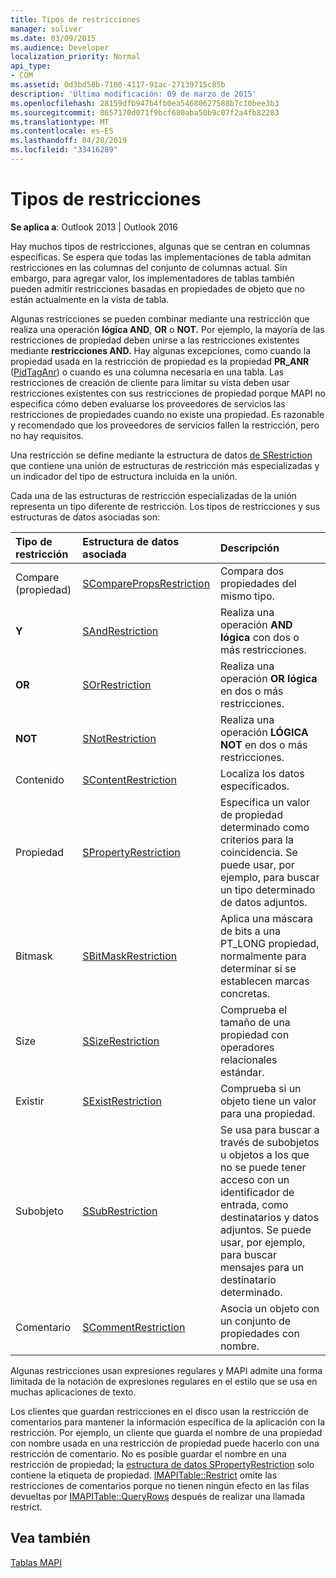 ```yaml
---
title: Tipos de restricciones
manager: soliver
ms.date: 03/09/2015
ms.audience: Developer
localization_priority: Normal
api_type:
- COM
ms.assetid: 0d3bd58b-7100-4117-91ac-27139715c85b
description: 'Última modificación: 09 de marzo de 2015'
ms.openlocfilehash: 28159dfb947b4fb0ea54680627588b7c10bee3b3
ms.sourcegitcommit: 8657170d071f9bcf680aba50b9c07f2a4fb82283
ms.translationtype: MT
ms.contentlocale: es-ES
ms.lasthandoff: 04/28/2019
ms.locfileid: "33416289"
---
```

# <a name="types-of-restrictions"></a>Tipos de restricciones

  
  
**Se aplica a**: Outlook 2013 | Outlook 2016 
  
Hay muchos tipos de restricciones, algunas que se centran en columnas específicas. Se espera que todas las implementaciones de tabla admitan restricciones en las columnas del conjunto de columnas actual. Sin embargo, para agregar valor, los implementadores de tablas también pueden admitir restricciones basadas en propiedades de objeto que no están actualmente en la vista de tabla.
  
Algunas restricciones se pueden combinar mediante una restricción que realiza una operación **lógica AND**, **OR** o **NOT.** Por ejemplo, la mayoría de las restricciones de propiedad deben unirse a las restricciones existentes mediante **restricciones AND.** Hay algunas excepciones, como cuando la propiedad usada en la restricción de propiedad es la propiedad **PR_ANR** ([PidTagAnr](pidtaganr-canonical-property.md)) o cuando es una columna necesaria en una tabla. Las restricciones de creación de cliente para limitar su vista deben usar restricciones existentes con sus restricciones de propiedad porque MAPI no especifica cómo deben evaluarse los proveedores de servicios las restricciones de propiedades cuando no existe una propiedad. Es razonable y recomendado que los proveedores de servicios fallen la restricción, pero no hay requisitos. 
  
Una restricción se define mediante la estructura de datos [de SRestriction](srestriction.md) que contiene una unión de estructuras de restricción más especializadas y un indicador del tipo de estructura incluida en la unión. 
  
Cada una de las estructuras de restricción especializadas de la unión representa un tipo diferente de restricción. Los tipos de restricciones y sus estructuras de datos asociadas son:
  
|**Tipo de restricción**|**Estructura de datos asociada**|**Descripción**|
|:-----|:-----|:-----|
|Compare (propiedad)  <br/> |[SComparePropsRestriction](scomparepropsrestriction.md) <br/> |Compara dos propiedades del mismo tipo.  <br/> |
|**Y** <br/> |[SAndRestriction](sandrestriction.md) <br/> |Realiza una operación **AND lógica** con dos o más restricciones.  <br/> |
|**OR** <br/> |[SOrRestriction](sorrestriction.md) <br/> |Realiza una operación **OR lógica** en dos o más restricciones.  <br/> |
|**NOT** <br/> |[SNotRestriction](snotrestriction.md) <br/> |Realiza una operación **LÓGICA NOT** en dos o más restricciones.  <br/> |
|Contenido  <br/> |[SContentRestriction](scontentrestriction.md) <br/> |Localiza los datos especificados.  <br/> |
|Propiedad  <br/> |[SPropertyRestriction](spropertyrestriction.md) <br/> |Especifica un valor de propiedad determinado como criterios para la coincidencia. Se puede usar, por ejemplo, para buscar un tipo determinado de datos adjuntos.  <br/> |
|Bitmask  <br/> |[SBitMaskRestriction](sbitmaskrestriction.md) <br/> |Aplica una máscara de bits a una PT_LONG propiedad, normalmente para determinar si se establecen marcas concretas.  <br/> |
|Size  <br/> |[SSizeRestriction](ssizerestriction.md) <br/> |Comprueba el tamaño de una propiedad con operadores relacionales estándar.  <br/> |
|Existir  <br/> |[SExistRestriction](sexistrestriction.md) <br/> |Comprueba si un objeto tiene un valor para una propiedad.  <br/> |
|Subobjeto  <br/> |[SSubRestriction](ssubrestriction.md) <br/> |Se usa para buscar a través de subobjetos u objetos a los que no se puede tener acceso con un identificador de entrada, como destinatarios y datos adjuntos. Se puede usar, por ejemplo, para buscar mensajes para un destinatario determinado.  <br/> |
|Comentario  <br/> |[SCommentRestriction](scommentrestriction.md) <br/> |Asocia un objeto con un conjunto de propiedades con nombre.  <br/> |
   
Algunas restricciones usan expresiones regulares y MAPI admite una forma limitada de la notación de expresiones regulares en el estilo que se usa en muchas aplicaciones de texto.
  
Los clientes que guardan restricciones en el disco usan la restricción de comentarios para mantener la información específica de la aplicación con la restricción. Por ejemplo, un cliente que guarda el nombre de una propiedad con nombre usada en una restricción de propiedad puede hacerlo con una restricción de comentario. No es posible guardar el nombre en una restricción de propiedad; la [estructura de datos SPropertyRestriction](spropertyrestriction.md) solo contiene la etiqueta de propiedad. [IMAPITable::Restrict](imapitable-restrict.md) omite las restricciones de comentarios porque no tienen ningún efecto en las filas  devueltas por [IMAPITable::QueryRows](imapitable-queryrows.md) después de realizar una llamada restrict. 
  
## <a name="see-also"></a>Vea también



[Tablas MAPI](mapi-tables.md)

